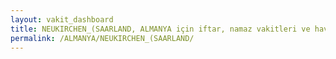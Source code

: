 ```yaml
---
layout: vakit_dashboard
title: NEUKIRCHEN_(SAARLAND, ALMANYA için iftar, namaz vakitleri ve hava durumu - ilçe/eyalet seç
permalink: /ALMANYA/NEUKIRCHEN_(SAARLAND/
---
```


<script type="text/javascript">
  var GLOBAL_COUNTRY = 'ALMANYA';
  var GLOBAL_CITY = 'NEUKIRCHEN_(SAARLAND';
  var GLOBAL_STATE = '';
  var lat = 72;
  var lon = 21;
</script>

